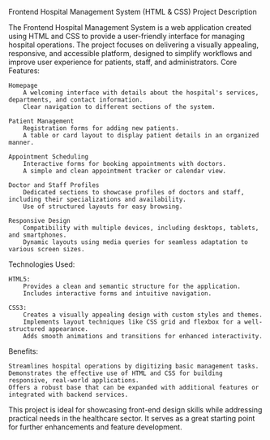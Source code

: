 Frontend Hospital Management System (HTML & CSS) Project Description

The Frontend Hospital Management System is a web application created using HTML and CSS to provide a user-friendly interface for managing hospital operations. The project focuses on delivering a visually appealing, responsive, and accessible platform, designed to simplify workflows and improve user experience for patients, staff, and administrators.
Core Features:

    Homepage
        A welcoming interface with details about the hospital's services, departments, and contact information.
        Clear navigation to different sections of the system.

    Patient Management
        Registration forms for adding new patients.
        A table or card layout to display patient details in an organized manner.

    Appointment Scheduling
        Interactive forms for booking appointments with doctors.
        A simple and clean appointment tracker or calendar view.

    Doctor and Staff Profiles
        Dedicated sections to showcase profiles of doctors and staff, including their specializations and availability.
        Use of structured layouts for easy browsing.

    Responsive Design
        Compatibility with multiple devices, including desktops, tablets, and smartphones.
        Dynamic layouts using media queries for seamless adaptation to various screen sizes.

Technologies Used:

    HTML5:
        Provides a clean and semantic structure for the application.
        Includes interactive forms and intuitive navigation.

    CSS3:
        Creates a visually appealing design with custom styles and themes.
        Implements layout techniques like CSS grid and flexbox for a well-structured appearance.
        Adds smooth animations and transitions for enhanced interactivity.

Benefits:

    Streamlines hospital operations by digitizing basic management tasks.
    Demonstrates the effective use of HTML and CSS for building responsive, real-world applications.
    Offers a robust base that can be expanded with additional features or integrated with backend services.

This project is ideal for showcasing front-end design skills while addressing practical needs in the healthcare sector. It serves as a great starting point for further enhancements and feature development.
